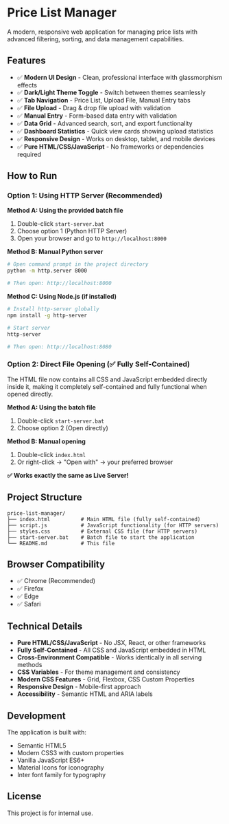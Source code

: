 # Price List Manager

A modern, responsive web application for managing price lists with advanced filtering, sorting, and data management capabilities.

## Features

- ✅ **Modern UI Design** - Clean, professional interface with glassmorphism effects
- ✅ **Dark/Light Theme Toggle** - Switch between themes seamlessly
- ✅ **Tab Navigation** - Price List, Upload File, Manual Entry tabs
- ✅ **File Upload** - Drag & drop file upload with validation
- ✅ **Manual Entry** - Form-based data entry with validation
- ✅ **Data Grid** - Advanced search, sort, and export functionality
- ✅ **Dashboard Statistics** - Quick view cards showing upload statistics
- ✅ **Responsive Design** - Works on desktop, tablet, and mobile devices
- ✅ **Pure HTML/CSS/JavaScript** - No frameworks or dependencies required

## How to Run

### Option 1: Using HTTP Server (Recommended)

**Method A: Using the provided batch file**
1. Double-click `start-server.bat`
2. Choose option 1 (Python HTTP Server)
3. Open your browser and go to `http://localhost:8000`

**Method B: Manual Python server**
```bash
# Open command prompt in the project directory
python -m http.server 8000

# Then open: http://localhost:8000
```

**Method C: Using Node.js (if installed)**
```bash
# Install http-server globally
npm install -g http-server

# Start server
http-server

# Then open: http://localhost:8080
```

### Option 2: Direct File Opening (✅ Fully Self-Contained)

The HTML file now contains all CSS and JavaScript embedded directly inside it, making it completely self-contained and fully functional when opened directly.

**Method A: Using the batch file**
1. Double-click `start-server.bat`
2. Choose option 2 (Open directly)

**Method B: Manual opening**
1. Double-click `index.html`
2. Or right-click → "Open with" → your preferred browser

**✅ Works exactly the same as Live Server!**

## Project Structure

```
price-list-manager/
├── index.html          # Main HTML file (fully self-contained)
├── script.js           # JavaScript functionality (for HTTP servers)
├── styles.css          # External CSS file (for HTTP servers)
├── start-server.bat    # Batch file to start the application
└── README.md           # This file
```

## Browser Compatibility

- ✅ Chrome (Recommended)
- ✅ Firefox
- ✅ Edge
- ✅ Safari

## Technical Details

- **Pure HTML/CSS/JavaScript** - No JSX, React, or other frameworks
- **Fully Self-Contained** - All CSS and JavaScript embedded in HTML
- **Cross-Environment Compatible** - Works identically in all serving methods
- **CSS Variables** - For theme management and consistency
- **Modern CSS Features** - Grid, Flexbox, CSS Custom Properties
- **Responsive Design** - Mobile-first approach
- **Accessibility** - Semantic HTML and ARIA labels

## Development

The application is built with:
- Semantic HTML5
- Modern CSS3 with custom properties
- Vanilla JavaScript ES6+
- Material Icons for iconography
- Inter font family for typography

## License

This project is for internal use.
